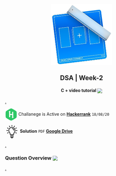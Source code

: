 <p align="center">
 <img width="200px" src="https://github.com/xiaowuc2/xiaowuc2/blob/master/source/5.jpg" align="center" />
 <h2 align="center">DSA | Week-2</h2>
 <h4 align="center">C + video tutorial <img width="25px" src="https://github.com/xiaowuc2/All-readme-templates/blob/master/sources/compass.png" align="center"/></h4></p>
</p>
  <p align="center">

[.](https://github.com/xiaowuc2/Research/blob/master/README.md)

<img width="40px" src="https://github.com/xiaowuc2/xiaowuc2/blob/master/source/download.png" align="center"/> Challanege is Active on [**Hackerrank**](https://www.hackerrank.com/contests/ds-algo-lab-week-2/challenges) `18/08/20`


<img width="45px" src="https://github.com/xiaowuc2/xiaowuc2/blob/master/source/Graphic_Designe.png" align="center"/> **Solution** `PDF` [**Google Drive**](https://drive.google.com/file/d/1ZBnpmhc_ZpRjkpPOOqGLysQGnDVtkd4G/view?usp=sharing)

[.](https://github.com/xiaowuc2/Research/blob/master/README.md)


### Question Overview <img width="25px" src="https://github.com/xiaowuc2/All-readme-templates/blob/master/sources/overview.jpg" align="center"/>

[.](https://github.com/xiaowuc2/Research/blob/master/README.md)
